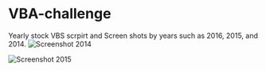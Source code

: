 # VBA-challenge
Yearly stock VBS scrpirt and Screen shots by years such as 2016, 2015, and 2014. 
![Screenshot 2014](https://user-images.githubusercontent.com/67448948/115175868-d772d680-a099-11eb-9477-ce2748c5479e.png)
 
 ![Screenshot 2015](https://user-images.githubusercontent.com/67448948/115175872-d8a40380-a099-11eb-8a47-ec79541772fb.png)

